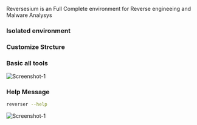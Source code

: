 Reversesium is an Full Complete environment for Reverse engineeing and Malware Analysys

### Isolated environment 
### Customize Strcture
### Basic all tools

![Screenshot-1](https://github.com/user-attachments/assets/b04db7cb-ab12-425e-a126-9582962e2b9a)

### Help Message 

```bash
reverser --help
```

![Screenshot-1](https://github.com/user-attachments/assets/a2418d20-62ea-42d3-8cc5-187959741ab0)
